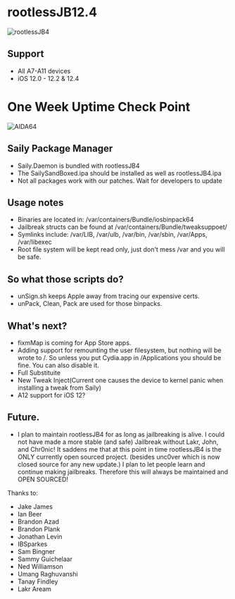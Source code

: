 # rootlessJB12.4

 
![rootlessJB4](https://github.com/BrandonPlank/rootlessJB4/blob/master/IMG_0486.png?raw=true)


## Support

- All A7-A11 devices
- iOS 12.0 - 12.2 & 12.4

# One Week Uptime Check Point
![AIDA64](https://github.com//BrandonPlank/rootlessJB4/blob/master/IMG_545942B67DA6-1.JPEG?raw=true)

## Saily Package Manager
- Saily.Daemon is bundled with rootlessJB4
- The SailySandBoxed.ipa should be installed as well as rootlessJB4.ipa
- Not all packages work with our patches. Wait for developers to update

## Usage notes

- Binaries are located in: /var/containers/Bundle/iosbinpack64
- Jailbreak structs can be found at /var/containers/Bundle/tweaksuppoet/
- Symlinks include: /var/LIB, /var/ulb, /var/bin, /var/sbin, /var/Apps, /var/libexec
- Root file system will be kept read only, just don't mess /var and you will be safe.

## So what those scripts do?

- unSign.sh keeps Apple away from tracing our expensive certs.
- unPack, Clean, Pack are used for those binpacks.

## What's next?
- fixmMap is coming for App Store apps.
- Adding support for remounting the user filesystem, but nothing will be wrote to /. So unless you put Cydia.app in /Applications you should be fine. You can also disable it.
- Full Substituite
- New Tweak Inject(Current one causes the device to kernel panic when installing a tweak from Saily)
- A12 support for iOS 12?

## Future.
- I plan to maintain rootlessJB4 for as long as jailbreaking is alive. I could not have made a more stable (and safe) Jailbreak without Lakr, John, and Chr0nic! It saddens me that at this point in time rootlessJB4 is the ONLY currently open sourced project. (besides unc0ver which is now closed source for any new update.) I plan to let people learn and continue making jailbreaks. Therefore this will always be maintained and OPEN SOURCED!

Thanks to: 

* Jake James
* Ian Beer
* Brandon Azad
* Brandon Plank
* Jonathan Levin
* IBSparkes
* Sam Bingner
* Sammy Guichelaar
* Ned Williamson
* Umang Raghuvanshi
* Tanay Findley
* Lakr Aream
